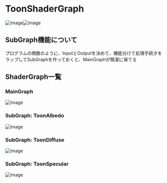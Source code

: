 # ToonShaderGraph
![image](https://user-images.githubusercontent.com/6869650/159939012-de43a07a-1550-4fb3-bfc5-9234673ef4d6.png)![image](https://user-images.githubusercontent.com/6869650/160114317-4dfb7712-9138-4150-a5e3-d1f33d7cd689.png)


## SubGraph機能について
プログラムの関数のように、InputとOutputを決めて、機能分けて処理手続きをラップしてSubGraphを作っておくと、MainGraphが簡潔に保てる

## ShaderGraph一覧
### MainGraph
![image](https://user-images.githubusercontent.com/6869650/159939329-00bcf561-946a-457f-96bc-3431bc14190c.png)

### SubGraph: ToonAlbedo
![image](https://user-images.githubusercontent.com/6869650/159939458-caee3a70-d846-4753-8e4d-2a8a6632994e.png)

### SubGraph: ToonDiffuse
![image](https://user-images.githubusercontent.com/6869650/159939632-f8d0c038-43ed-45ce-9fe5-4a76dba9d8fb.png)

### SubGraph: ToonSpecular
![image](https://user-images.githubusercontent.com/6869650/159939819-26a179ff-99ec-4c41-be8a-082deadeb116.png)
